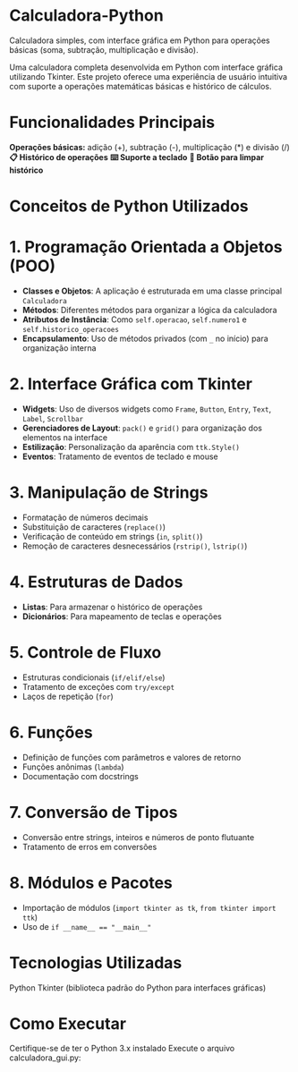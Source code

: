 # Calculadora-Python
Calculadora simples, com interface gráfica em Python para operações básicas (soma, subtração, multiplicação e divisão).

Uma calculadora completa desenvolvida em Python com interface gráfica utilizando Tkinter. Este projeto oferece uma experiência de usuário intuitiva com suporte a operações matemáticas básicas e histórico de cálculos.

# Funcionalidades Principais
**Operações básicas:** adição (+), subtração (-), multiplicação (*) e divisão (/)
**📋 Histórico de operações**
**⌨️ Suporte a teclado**
**🔄 Botão para limpar histórico**

# Conceitos de Python Utilizados
# 1. Programação Orientada a Objetos (POO)
- **Classes e Objetos**: A aplicação é estruturada em uma classe principal `Calculadora`
- **Métodos**: Diferentes métodos para organizar a lógica da calculadora
- **Atributos de Instância**: Como `self.operacao`, `self.numero1` e `self.historico_operacoes`
- **Encapsulamento**: Uso de métodos privados (com `_` no início) para organização interna

# 2. Interface Gráfica com Tkinter
- **Widgets**: Uso de diversos widgets como `Frame`, `Button`, `Entry`, `Text`, `Label`, `Scrollbar`
- **Gerenciadores de Layout**: `pack()` e `grid()` para organização dos elementos na interface
- **Estilização**: Personalização da aparência com `ttk.Style()`
- **Eventos**: Tratamento de eventos de teclado e mouse

# 3. Manipulação de Strings
- Formatação de números decimais
- Substituição de caracteres (`replace()`)
- Verificação de conteúdo em strings (`in`, `split()`)
- Remoção de caracteres desnecessários (`rstrip()`, `lstrip()`)

# 4. Estruturas de Dados
- **Listas**: Para armazenar o histórico de operações
- **Dicionários**: Para mapeamento de teclas e operações

# 5. Controle de Fluxo
- Estruturas condicionais (`if/elif/else`)
- Tratamento de exceções com `try/except`
- Laços de repetição (`for`)

# 6. Funções
- Definição de funções com parâmetros e valores de retorno
- Funções anônimas (`lambda`)
- Documentação com docstrings

# 7. Conversão de Tipos
- Conversão entre strings, inteiros e números de ponto flutuante
- Tratamento de erros em conversões

# 8. Módulos e Pacotes
- Importação de módulos (`import tkinter as tk`, `from tkinter import ttk`)
- Uso de `if __name__ == "__main__"`

# Tecnologias Utilizadas
Python
Tkinter (biblioteca padrão do Python para interfaces gráficas)

# Como Executar
Certifique-se de ter o Python 3.x instalado
Execute o arquivo calculadora_gui.py:

